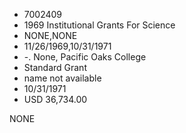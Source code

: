 * 7002409
* 1969 Institutional Grants For Science
* NONE,NONE
* 11/26/1969,10/31/1971
* -. None, Pacific Oaks College
* Standard Grant
* name not available
* 10/31/1971
* USD 36,734.00

NONE
